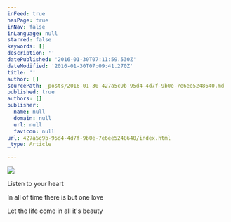 ```yaml
---
inFeed: true
hasPage: true
inNav: false
inLanguage: null
starred: false
keywords: []
description: ''
datePublished: '2016-01-30T07:11:59.530Z'
dateModified: '2016-01-30T07:09:41.270Z'
title: ''
author: []
sourcePath: _posts/2016-01-30-427a5c9b-95d4-4d7f-9b0e-7e6ee5248640.md
published: true
authors: []
publisher:
  name: null
  domain: null
  url: null
  favicon: null
url: 427a5c9b-95d4-4d7f-9b0e-7e6ee5248640/index.html
_type: Article

---
```

![](https://the-grid-user-content.s3-us-west-2.amazonaws.com/51a5907a-d66a-47d1-ad47-5414dd2f4c38.jpg)

Listen to your heart 

In all of time there is but one love 

Let the life come in all it's beauty